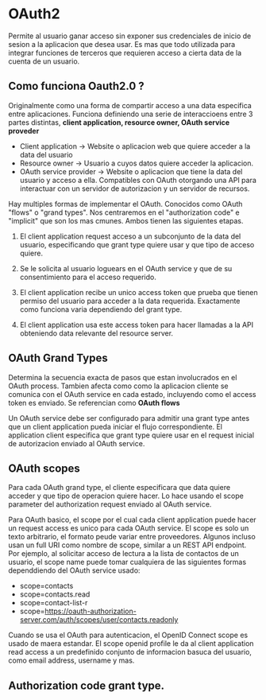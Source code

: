 # OAuth2

Permite al usuario ganar acceso sin exponer sus credenciales de inicio de sesion a la aplicacion que desea usar. Es mas que todo utilizada para integrar funciones de terceros que requieren acceso a cierta data de la cuenta de un usuario.

## Como funciona Oauth2.0 ?

Originalmente como una forma de compartir acceso a una data especifica entre aplicaciones. Funciona definiendo una serie de interaccioens entre 3 partes distintas, **client application, resource owner, OAuth service proveder**

- Client application -> Website o aplicacion web que quiere acceder a la data del usuario
- Resource owner -> Usuario a cuyos datos quiere acceder la aplicacion.
- OAuth service provider -> Website o aplicacion que tiene la data del usuario y acceso a ella. Compatibles con OAuth otorgando una API para interactuar con un servidor de autorizacion y un servidor de recursos.

Hay multiples formas de implementar el OAuth. Conocidos como OAuth "flows" o "grand types". Nos centraremos en el "authorization code" e "implicit" que son los mas cmunes. Ambos tienen las siguientes etapas.

1. El client application request acceso a un subconjunto de la data del usuario, especificando que grant type quiere usar y que tipo de acceso quiere.

2. Se le solicita al usuario loguears en el OAuth service y que de su consentimiento para el acceso requerido.

3. El client application recibe un unico access token que prueba que tienen permiso del usuario para acceder a la data requerida. Exactamente como funciona varia dependiendo del grant type.

4. El client application usa este access token para hacer llamadas a la API obteniendo data relevante del resource server.

## OAuth Grand Types

Determina la secuencia exacta de pasos que estan involucrados en el OAuth process. Tambien afecta como como la aplicacion cliente se comunica con el OAuth service en cada estado, incluyendo como el access token es enviado. Se referencian como **OAuth flows**

Un OAuth service debe ser configurado para admitir una grant type antes que un client application pueda iniciar el flujo correspondiente. El application client especifica que grant type quiere usar en el request inicial de autorizacion enviado al OAuth service.

## OAuth scopes

Para cada OAuth grand type, el cliente especificara que data quiere acceder y que tipo de operacion quiere hacer. Lo hace usando el scope parameter del authorization request enviado al OAuth service.

Para OAuth basico, el scope por el cual cada client application puede hacer un request access es unico para cada OAuth service. El scope es solo un texto arbitrario, el formato peude variar entre proveedores. Algunos incluso usan un full URI como nombre de scope, similar a un REST API endpoint. Por ejemplo, al solicitar acceso de lectura a la lista de contactos de un usuario, el scope name puede  tomar cualquiera de las siguientes formas dependdiendo del OAuth service usado:

- scope=contacts
- scope=contacts.read
- scope=contact-list-r
- scope=https://oauth-authorization-server.com/auth/scopes/user/contacts.readonly

Cuando se usa el OAuth para autenticacion, el OpenID Connect scope es usado de maera estandar. El scope openid profile le da al client application read access a un predefinido conjunto de informacion basuca del usuario, como email address, username y mas.

## Authorization code grant type.





